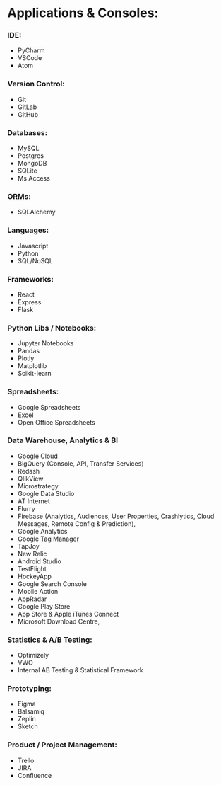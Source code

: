 # Applications & Consoles: 

### IDE: 
- PyCharm
- VSCode
- Atom

### Version Control: 
- Git
- GitLab
- GitHub

### Databases: 
- MySQL
- Postgres
- MongoDB
- SQLite
- Ms Access

### ORMs:
- SQLAlchemy

### Languages: 
- Javascript
- Python
- SQL/NoSQL

### Frameworks: 
- React
- Express
- Flask

### Python Libs / Notebooks:
- Jupyter Notebooks
- Pandas
- Plotly
- Matplotlib
- Scikit-learn

### Spreadsheets:
- Google Spreadsheets
- Excel
- Open Office Spreadsheets

### Data Warehouse, Analytics & BI
- Google Cloud 
- BigQuery (Console, API, Transfer Services)
- Redash
- QlikView
- Microstrategy
- Google Data Studio
- AT Internet
- Flurry
- Firebase (Analytics, Audiences, User Properties, Crashlytics, Cloud Messages, Remote Config & Prediction), 
- Google Analytics
- Google Tag Manager
- TapJoy
- New Relic
- Android Studio
- TestFlight
- HockeyApp
- Google Search Console
- Mobile Action
- AppRadar
- Google Play Store
- App Store & Apple iTunes Connect
- Microsoft Download Centre,

### Statistics & A/B Testing:
- Optimizely
- VWO
- Internal AB Testing & Statistical Framework

### Prototyping:
- Figma
- Balsamiq
- Zeplin
- Sketch

### Product / Project Management:
- Trello 
- JIRA
- Confluence

